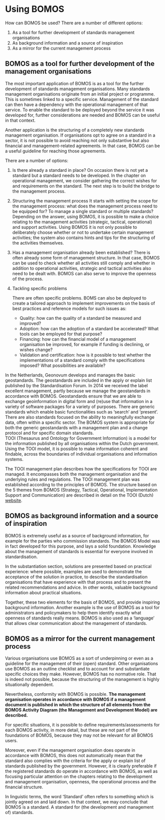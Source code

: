 # Using BOMOS

How can BOMOS be used? There are a number of different options:

1. As a tool for further development of standards management organisations
2. As background information and a source of inspiration
3. As a mirror for the current management process

## BOMOS as a tool for further development of the management organisations

The most important application of BOMOS is as a tool for the further development of standards management organisations. Many standards management organisations originate from an initial project or programme. This is sometimes linked to a specific service. Management of the standard can then have a dependency with the operational management of that service. To enable the standard to be deployed beyond the service it was developed for, further considerations are needed and BOMOS can be useful in that context.

Another application is the structuring of a completely new standards management organisation. If organisations opt to agree on a standard in a sector, it is not possible to avoid reaching not only substantive but also financial and management-related agreements. In that case, BOMOS can be a useful guideline for reaching those agreements.

There are a number of options:

1. Is there already a standard in place?
 	On occasion there is not yet a standard but a standard needs to be developed. In the chapter on operational management, we consider gathering the correct wishes for and requirements on the standard. The next step is to build the bridge to the management process.

2. Structuring the management process
 	It starts with setting the scope for the management process: what does the management process need to be equipped for? To manage a single standard or multiple standards? Depending on the answer, using BOMOS, it is possible to make a choice relating to the management activities (strategic, tactical, operational) and support activities. Using BOMOS it is not only possible to deliberately choose whether or not to undertake certain management activities; the system also contains hints and tips for the structuring of the activities themselves.

3. Has a management organisation already been established?
 	There is often already some form of management structure. In that case, BOMOS can be used to check whether all activities still comply and whether in addition to operational activities, strategic and tactical activities also need to be dealt with. BOMOS can also serve to improve the openness of the process.

4. Tackling specific problems

 	There are often specific problems. BOMS can also be deployed to create a tailored approach to implement improvements on the basis of best practices and reference models for such issues as: 
   * Quality: how can the quality of a standard be measured and improved?
   * Adoption: how can the adoption of a standard be accelerated? What tools can be employed for that purpose?
   * Financing: how can the financial model of a management organisation be improved, for example if funding is declining, or wishes change?
   * Validation and certification: how is it possible to test whether the implementations of a standard comply with the specifications imposed? What possibilities are available?

<aside class="example" title="Geo-standaarden">
In the Netherlands, Geonovum develops and manages the basic geostandards. The geostandards are included in the apply or explain list published by the Standardisation Forum. In 2014 we received the label excellent management, partly because we manage the geostandards in accordance with BOMOS. Geostandards ensure that we are able to exchange geoinformation in digital form and (re)use that information in a variety of software packages for a variety of purposes. There are generic standards which enable basic functionalities such as ‘search’ and ‘present’. There are also standards focused on the ability to meaningfully exchange data, often within a specific sector. The BOMOS system is appropriate for both the generic geostandards with a management plan and a change protocol and for specific domain standards. 
</aside>

<aside class="example" title="De Thesaurus en Ontologie voor OverheidsInformatie">
TOOI (Thesaurus and Ontology for Government Information) is a model for the information published by all organisations within the Dutch government. Using the TOOI model, it is possible to make information coherent and findable, across the boundaries of individual organisations and information systems.

The TOOI management plan describes how the specifications for TOOI are managed. It encompasses both the management organisation and the underlying rules and regulations. The TOOI management plan was established according to the principles of BOMOS. The structure based on the 5 themes from BOMOS (Strategy, Tactical, Operational, Implementation Support and Communication) are described in detail on the TOOI (Dutch) [website](https://standaarden.overheid.nl/tooi/beheerplan).
</aside>

## BOMOS as background information and a source of inspiration

BOMOS is extremely useful as a source of background information, for example for the parties who commission standards. The BOMOS Model was in fact developed for this purpose, and lays a solid foundation. Knowledge about the management of standards is essential for everyone involved in standardisation.

In the substantiation section, solutions are presented based on practical experience: where possible, examples are used to demonstrate the acceptance of the solution in practice, to describe the standardisation organisations that have experience with that process and to present the related recommendations and advice. In other words, valuable background information about practical situations.

Together, these two elements for the basis of BOMOS, and provide inspiring background information. Another example is the use of BOMOS as a tool for administrators and policymakers to help them identify exactly what openness of standards really means. BOMOS is also used as a ‘language’ that allows clear communication about the management of standards.

## BOMOS as a mirror for the current management process

Various organisations use BOMOS as a sort of underpinning or even as a guideline for the management of their (open) standard. Other organisations use BOMOS as an outline checklist and to account for and substantiate specific choices they make. However, BOMOS has no normative role. That is indeed not possible, because the structuring of the management is highly situationally dependent.

Nevertheless, conformity with BOMOS is possible. **The management organisation operates in accordance with BOMOS if a management document is published in which the structure of all elements from the BOMOS Activity Diagram (the Management and Development Model) are described.**

For specific situations, it is possible to define requirements/assessments for each BOMOS activity, in more detail, but these are not part of the foundations of BOMOS, because they may not be relevant for all BOMOS users.

Moreover, even if the management organisation does operate in accordance with BOMOS, this does not automatically mean that the standard also complies with the criteria for the apply or explain list of standards published by the government. However, it is clearly preferable if the registered standards do operate in accordance with BOMOS, as well as focusing particular attention on the chapters relating to the development and management organisation, openness, the operational process and the financial structure.

In linguistic terms, the word ‘Standard’ often refers to something which is jointly agreed on and laid down. In that context, we may conclude that BOMOS is a standard. A standard for (the development and management of) standards.
